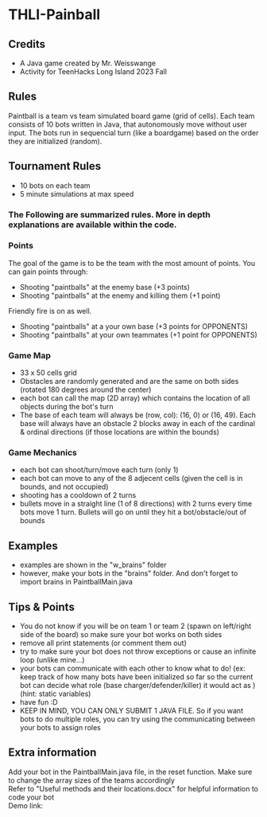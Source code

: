 # THLI-Painball

## Credits
* A Java game created by Mr. Weisswange
* Activity for TeenHacks Long Island 2023 Fall

## Rules
Paintball is a team vs team simulated board game (grid of cells). Each team consists of 10 bots written in Java, that autonomously move without user input. The bots run in sequencial turn (like a boardgame) based on the order they are initialized (random). 

## Tournament Rules
* 10 bots on each team
* 5 minute simulations at max speed

### The Following are summarized rules. More in depth explanations are available within the code. 

### Points
The goal of the game is to be the team with the most amount of points. You can gain points through:
* Shooting "paintballs" at the enemy base (+3 points)
* Shooting "paintballs" at the enemy and killing them (+1 point)


Friendly fire is on as well. 
* Shooting "paintballs" at a your own base (+3 points for OPPONENTS)
* Shooting "paintballs" at your own teammates (+1 point for OPPONENTS)

### Game Map
* 33 x 50 cells grid
* Obstacles are randomly generated and are the same on both sides (rotated 180 degrees around the center)
* each bot can call the map (2D array) which contains the location of all objects during the bot's turn
* The base of each team will always be (row, col): (16, 0) or (16, 49). Each base will always have an obstacle 2 blocks away in each of the cardinal & ordinal directions (if those locations are within the bounds)
 
### Game Mechanics
* each bot can shoot/turn/move each turn (only 1)
* each bot can move to any of the 8 adjecent cells (given the cell is in bounds, and not occupied)
* shooting has a cooldown of 2 turns
* bullets move in a straight line (1 of 8 directions) with 2 turns every time bots move 1 turn. Bullets will go on until they hit a bot/obstacle/out of bounds

## Examples
* examples are shown in the "w_brains" folder
* however, make your bots in the "brains" folder. And don't forget to import brains in PaintballMain.java

## Tips & Points
* You do not know if you will be on team 1 or team 2 (spawn on left/right side of the board) so make sure your bot works on both sides
* remove all print statements (or comment them out)
* try to make sure your bot does not throw exceptions or cause an infinite loop (unlike mine...)
* your bots can communicate with each other to know what to do! (ex: keep track of how many bots have been initialized so far so the current bot can decide what role (base charger/defender/killer) it would act as ) (hint: static variables) 
* have fun :D
* KEEP IN MIND, YOU CAN ONLY SUBMIT 1 JAVA FILE. So if you want bots to do multiple roles, you can try using the communicating between your bots to assign roles

## Extra information
Add your bot in the PaintballMain.java file, in the reset function. Make sure to change the array sizes of the teams accordingly <br />
Refer to "Useful methods and their locations.docx" for helpful information to code your bot <br />
Demo link: 
